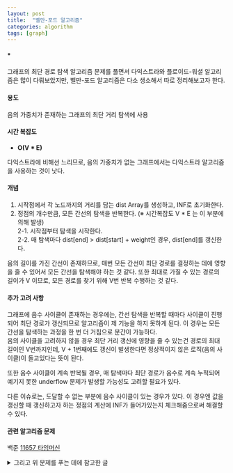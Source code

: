 ```yaml
---
layout: post
title:  "벨만-포드 알고리즘"
categories: algorithm
tags: [graph]
---
```


#### *
그래프의 최단 경로 탐색 알고리즘 문제를 풀면서 다익스트라와 플로이드-워셜 알고리즘은 많이 다뤄보았지만, 벨만-포드 알고리즘은 다소 생소해서 따로 정리해보고자 한다.
<br>

#### 용도
음의 가중치가 존재하는 그래프의 최단 거리 탐색에 사용
<br>

#### 시간 복잡도
- **O(V * E)**

다익스트라에 비해선 느리므로, 음의 가중치가 없는 그래프에서는 다익스트라 알고리즘을 사용하는 것이 낫다.
<br>

#### 개념
1. 시작점에서 각 노드까지의 거리를 담는 dist Array를 생성하고, INF로 초기화한다.  
2. 정점의 개수만큼, 모든 간선의 탐색을 반복한다. (※ 시간복잡도 V * E 는 이 부분에 의해 발생)  
    2-1. 시작점부터 탐색을 시작한다.  
    2-2. 매 탐색마다 dist[end] > dist[start] + weight인 경우, dist[end]를 갱신한다.

음의 길이를 가진 간선이 존재하므로, 매번 모든 간선이 최단 경로를 결정하는 데에 영향을 줄 수 있어서 모든 간선을 탐색해야 하는 것 같다. 또한 최대로 가질 수 있는 경로의 길이가 V 이므로, 모든 경로를 찾기 위해 V번 반복 수행하는 것 같다.
<br>

#### 추가 고려 사항
그래프에 음수 사이클이 존재하는 경우에는, 간선 탐색을 반복할 때마다 사이클이 진행되어 최단 경로가 갱신되므로 알고리즘이 제 기능을 하지 못하게 된다.
이 경우는 모든 간선을 탐색하는 과정을 한 번 더 거침으로 분간이 가능하다.  
음의 사이클을 고려하지 않을 경우 최단 거리 갱신에 영향을 줄 수 있는건 경로의 최대 길이인 V번까지인데, V + 1번째에도 갱신이 발생한다면 정상적이지 않은 로직(음의 사이클)이 돌고있다는 뜻이 된다.

또한 음수 사이클이 계속 반복될 경우, 매 탐색마다 최단 경로가 음수로 계속 누적되어 예기지 못한 underflow 문제가 발생할 가능성도 고려할 필요가 있다.

다른 이슈로는, 도달할 수 없는 부분에 음수 사이클이 있는 경우가 있다. 이 경우엔 값을 갱신할 때 갱신하고자 하는 정점의 계산에 INF가 들어가있는지 체크해줌으로써 해결할 수 있다.

#### 관련 알고리즘 문제

백준 [11657 타임머신](https://www.acmicpc.net/problem/11657)


<details>
<summary>그리고 위 문제를 푸는 데에 참고한 글</summary>
<div markdown="1">

- 음수 사이클이 존재하는 경우 underflow  
[https://www.acmicpc.net/board/view/50448](https://www.acmicpc.net/board/view/50448)

- 닿지 않는 부분에 있는 음수 사이클  
[https://www.acmicpc.net/board/view/52434](https://www.acmicpc.net/board/view/52434)
</div>
</details>